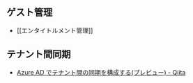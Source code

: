 ## ゲスト管理
- [[エンタイトルメント管理]]

## テナント間同期
- [Azure AD でテナント間の同期を構成する(プレビュー) - Qiita](https://qiita.com/murasamelabo/items/1b93388a4f2e8183800a)